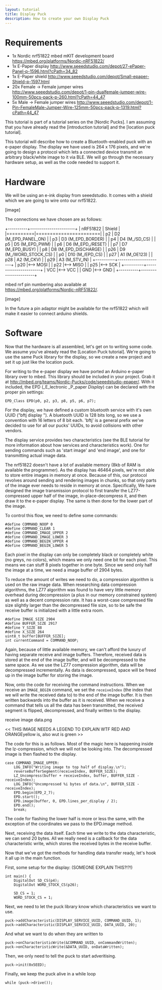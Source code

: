 ```yaml
---
layout: tutorial
title: Display Puck
description: How to create your own Display Puck
---
```


# Requirements
- 1x Nordic nrf51822 mbed mKIT development board https://mbed.org/platforms/Nordic-nRF51822/
- 1x E-Paper display http://www.seeedstudio.com/depot/27-ePaper-Panel-p-1596.html?cPath=34_82
- 1x E-Paper shield http://www.seeedstudio.com/depot/Small-epaper-Shield-p-1597.html
- 20x Female -> Female jumper wires http://www.seeedstudio.com/depot/1-pin-dualfemale-jumper-wire-100mm-50pcs-pack-p-260.html?cPath=44_47
- 5x Male -> Female jumper wires http://www.seeedstudio.com/depot/1-Pin-FemaleMale-Jumper-Wire-125mm-50pcs-pack-p-1319.html?cPath=44_47

This tutorial is part of a tutorial series on the [Nordic Pucks].
I am assuming that you have already read the [introduction tutorial] and the [location puck tutorial].

This tutorial will describe how to create a Bluetooth-enabled puck with an e-paper display. The display we have used is 264 x 176 pixels, and we're going to design a protocol which lets a connected device transmit an arbitrary black/white image to it via BLE. We will go through the necessary hardware setup, as well as the code needed to support it.

# Hardware

We will be using an e-ink display from seeedstudio. It comes with a shield which we are going to wire onto our nrf51822.

[image]

The connections we have chosen are as follows:

+----------+-----------------------+
| nRF51822 | Shield                |
|==========|=======================|
| p2       | D2 (M_EPD_PANEL_ON)   |
| p3       | D3 (M_EPD_BORDER)     |
| p4       | D4 (M_/SD_CS)         |
| p5       | D5 (M_EPD_PWM)        |
| p6       | D6 (M_EPD_/RESET)     |
| p7       | D7 (M_EPD_BUSY)       |
| p8       | D8 (M_EPD_DISCHARGE)  |
| p26      | D9 (M_/WORD_STOCK_CS) |
| p0       | D10 (M_/EPD_CS)       |
| p27      | A1 (M_OE123)          |
| p28      | A2 (M_CKV)            |
| p29      | A3 (M_STV_IN)         |
+----------+-----------------------+
| p20      |<-->   MOSI            |
| p22      |<-->   MISO            |
| p25      |<-->   SCK             |
+----------+-----------------------+
| VCC      |<--> VCC               |
| GND      |<--> GND               |
+----------+-----------------------+

mbed nrf pin numbering also available at https://mbed.org/platforms/Nordic-nRF51822/.

[image]

In the future a pin adaptor might be available for the nrf51822 which will make it easier to connect arduino shields.

# Software

Now that the hardware is all assembled, let's get on to writing some code. We assume you've already read the [Location Puck tutorial]. We're going to use the same Puck library for the display, so we create a new project and set it up just like the location puck.

For writing to the e-paper display we have ported an Arduino e-paper library over to mbed. This library should be included in your project. Grab it at http://mbed.org/teams/Nordic-Pucks/code/seeedstudio-epaper/. With it included, the EPD (_E_lectronic _P_paper _Display_) can be declared with the proper pin settings:

    EPD_Class EPD(p0, p2, p3, p8, p5, p6, p7);

For the display, we have defined a custom bluetooth service with it's own UUID ("bftj display    "). A bluetooth UUID is 128 bits long, so we use a convention with 16 letters of 8 bit each. 'bftj' is a general prefix we've decided to use for all our pucks' UUIDs, to avoid collisions with other vendors.

The display service provides two characteristics (see the BLE tutorial for more information about how services and characteristics work). One for sending commands such as 'start image' and 'end image', and one for transmitting actual image data.

The nrf51822 doesn't have a lot of available memory (8kb of RAM is available the programmer). As the display has 46464 pixels, we're not able to store entire images in memory at once. Because of this, our protocol revolves around sending and rendering images in chunks, so that only parts of the image ever needs to reside in memory at once. Specifically, We have designed the image transmission protocol to first transfer the LZ77-compressed upper half of the image, in-place-decompress it, and then draw it to the e-paper display. The same is then done for the lower part of the image.

To control this flow, we need to define some commands:

    #define COMMAND_NOOP 0
    #define COMMAND_CLEAR 1
    #define COMMAND_IMAGE_UPPER 2
    #define COMMAND_IMAGE_LOWER 3
    #define COMMAND_BEGIN_UPPER 4
    #define COMMAND_BEGIN_LOWER 5

Each pixel in the display can only be completely black or completely white (no greys, no colors), which means we only need one bit for each pixel. This means we can stuff 8 pixels together in one byte. Since we send only half the image at a time, we need a image buffer of 2904 bytes.

To reduce the amount of writes we need to do, a compression algorithm is used on the raw image data. When researching data compression algorithms, the LZ77 algorithm was found to have very little memory overhead during decompression (a plus in our memory constrained system) as well as a decent compression rate. It has a worst-case compressed file size slightly larger than the decompressed file size, so to be safe the receive buffer is initialized with a little extra room.

    #define IMAGE_SIZE 2904
    #define BUFFER_SIZE 2917
    #define Y_SIZE 88
    #define X_SIZE 264
    uint8_t buffer[BUFFER_SIZE];
    int currentCommand = COMMAND_NOOP;

Again, because of little available memory, we can't afford the luxury of having separate receive and image buffers. Therefore, received data is stored at the end of the image buffer, and will be decompressed to the same space. As we use the LZ77 compression algorithm, data will be decompressed incrementally. As data is decompressed, space will be freed up in the image buffer for storing the image.

Now, onto the code for receiving the command instructions. When we receive an `IMAGE_BEGIN` command, we set the `receiveIndex` (the index that we will write the received data to) to the end of the image buffer. It is then written backwards into the buffer as it is received. When we receive a command that tells us all the data has been transmitted, the received segment is flipped, decompressed, and finally written to the display.

receive image data.png

<< THIS IMAGE NEEDS A LEGEND TO EXPLAIN WTF RED AND ORANGEyellow is, also wut is green >>

The code for this is as follows. Most of the magic here is happening inside the lz-compression, which we will not be looking into. The decompressed image is then flashed to the display.

    case COMMAND_IMAGE_UPPER:
        LOG_INFO("Writing image to top half of display.\n");
        reverseBufferSegment(receiveIndex, BUFFER_SIZE);
        LZ_Uncompress(buffer + receiveIndex, buffer, BUFFER_SIZE - receiveIndex);
        LOG_INFO("Uncompressed %i bytes of data.\n", BUFFER_SIZE - receiveIndex);
        EPD.begin(EPD_2_7);
        EPD.start();
        EPD.image(buffer, 0, EPD.lines_per_display / 2);
        EPD.end();
        break;
        
The code for flashing the lower half is more or less the same, with the exception of the coordinates we pass to the EPD.image method.

Next, receiving the data itself. Each time we write to the data characteristic, we can send 20 bytes. All we really need is a callback for the data characteristic write, which stores the received bytes in the receive buffer.

Now that we've got the methods for handling data transfer ready, let's hook it all up in the main function.

First, some setup for the display: (SOMEONE EXPLAIN THIS?!?!)

    int main() {
        DigitalOut SD_CS(p4);
        DigitalOut WORD_STOCK_CS(p26);
        
        SD_CS = 1;
        WORD_STOCK_CS = 1;

Next, we need to let the puck library know which characteristics we want to use.

    puck->addCharacteristic(DISPLAY_SERVICE_UUID, COMMAND_UUID, 1);
    puck->addCharacteristic(DISPLAY_SERVICE_UUID, DATA_UUID, 20);

And what we want to do when they are written to

    puck->onCharacteristicWrite(&COMMAND_UUID, onCommandWritten);
    puck->onCharacteristicWrite(&DATA_UUID, onDataWritten);

Then, we only need to tell the puck to start adveritising.

    puck->init(0x5EED);

Finally, we keep the puck alive in a while loop

    while (puck->drive());
